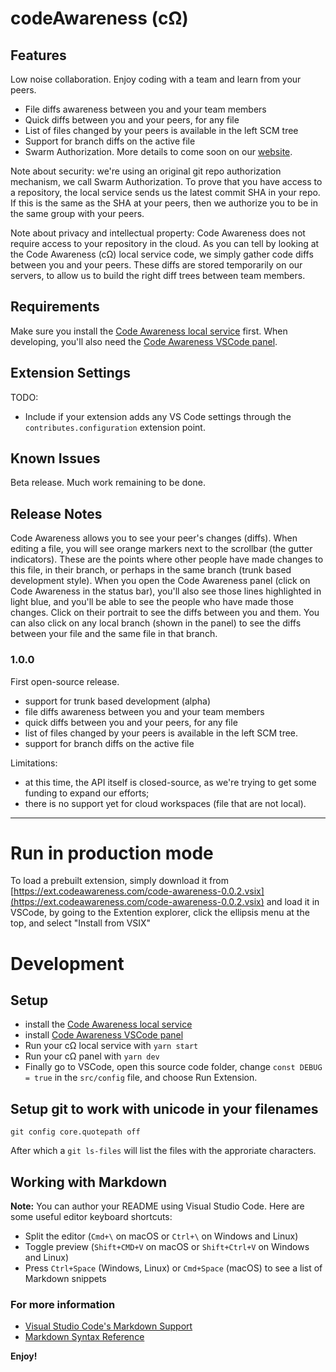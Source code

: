 # codeAwareness (cΩ)

## Features

Low noise collaboration.
Enjoy coding with a team and learn from your peers.

- File diffs awareness between you and your team members
- Quick diffs between you and your peers, for any file
- List of files changed by your peers is available in the left SCM tree
- Support for branch diffs on the active file
- Swarm Authorization. More details to come soon on our [website](https://codeawareness.com).

Note about security: we're using an original git repo authorization mechanism, we call Swarm Authorization. To prove that you have access to a repository, the local service sends us the latest commit SHA in your repo. If this is the same as the SHA at your peers, then we authorize you to be in the same group with your peers.

Note about privacy and intellectual property: Code Awareness does not require access to your repository in the cloud. As you can tell by looking at the Code Awareness (cΩ) local service code, we simply gather code diffs between you and your peers. These diffs are stored temporarily on our servers, to allow us to build the right diff trees between team members.

## Requirements

Make sure you install the [Code Awareness local service](https://github.com/CodeAwareness/cA.localservice) first.
When developing, you'll also need the [Code Awareness VSCode panel](https://github.com/CodeAwareness/cA.vscode.panel).

## Extension Settings

TODO:
- Include if your extension adds any VS Code settings through the `contributes.configuration` extension point.

## Known Issues

Beta release. Much work remaining to be done.

## Release Notes

Code Awareness allows you to see your peer's changes (diffs). When editing a file, you will see orange markers next to the scrollbar (the gutter indicators). These are the points where other people have made changes to this file, in their branch, or perhaps in the same branch (trunk based development style). When you open the Code Awareness panel (click on Code Awareness in the status bar), you'll also see those lines highlighted in light blue, and you'll be able to see the people who have made those changes. Click on their portrait to see the diffs between you and them. You can also click on any local branch (shown in the panel) to see the diffs between your file and the same file in that branch.

### 1.0.0

First open-source release.

- support for trunk based development (alpha)
- file diffs awareness between you and your team members
- quick diffs between you and your peers, for any file
- list of files changed by your peers is available in the left SCM tree.
- support for branch diffs on the active file

Limitations:

- at this time, the API itself is closed-source, as we're trying to get some funding to expand our efforts;
- there is no support yet for cloud workspaces (file that are not local).

-----------------------------------------------------------------------------------------------------------

# Run in production mode

To load a prebuilt extension, simply download it from [https://ext.codeawareness.com/code-awareness-0.0.2.vsix](https://ext.codeawareness.com/code-awareness-0.0.2.vsix) and load it in VSCode, by going to the Extention explorer, click the ellipsis menu at the top, and select "Install from VSIX"

# Development

## Setup

- install the [Code Awareness local service](https://github.com/CodeAwareness/cA.localservice)
- install [Code Awareness VSCode panel](https://github.com/CodeAwareness/cA.vscode.panel)
- Run your cΩ local service with `yarn start`
- Run your cΩ panel with `yarn dev`
- Finally go to VSCode, open this source code folder, change `const DEBUG = true` in the `src/config` file, and choose Run Extension.

## Setup git to work with unicode in your filenames

`git config core.quotepath off`

After which a `git ls-files` will list the files with the approriate characters.

## Working with Markdown

**Note:** You can author your README using Visual Studio Code.  Here are some useful editor keyboard shortcuts:

* Split the editor (`Cmd+\` on macOS or `Ctrl+\` on Windows and Linux)
* Toggle preview (`Shift+CMD+V` on macOS or `Shift+Ctrl+V` on Windows and Linux)
* Press `Ctrl+Space` (Windows, Linux) or `Cmd+Space` (macOS) to see a list of Markdown snippets

### For more information

* [Visual Studio Code's Markdown Support](http://code.visualstudio.com/docs/languages/markdown)
* [Markdown Syntax Reference](https://help.github.com/articles/markdown-basics/)

**Enjoy!**

